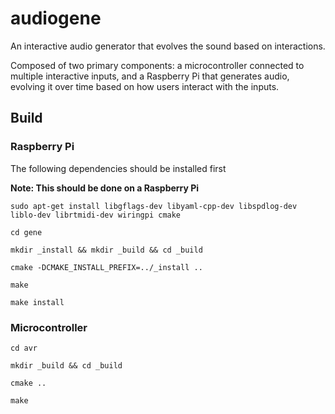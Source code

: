 # audiogene

An interactive audio generator that evolves the sound based on interactions.

Composed of two primary components: a microcontroller connected to multiple interactive inputs, and a Raspberry Pi that generates audio, evolving it over time based on how users interact with the inputs.

## Build

### Raspberry Pi
The following dependencies should be installed first

**Note: This should be done on a Raspberry Pi**

`sudo apt-get install libgflags-dev libyaml-cpp-dev libspdlog-dev liblo-dev librtmidi-dev wiringpi cmake`

`cd gene`

`mkdir _install && mkdir _build && cd _build`

`cmake -DCMAKE_INSTALL_PREFIX=../_install ..`

`make`

`make install`

### Microcontroller
`cd avr`

`mkdir _build && cd _build`

`cmake ..`

`make`

